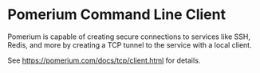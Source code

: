 # Pomerium Command Line Client

Pomerium is capable of creating secure connections to services like SSH, Redis, and more by creating a TCP tunnel to the service with a local client.

See https://pomerium.com/docs/tcp/client.html for details.
